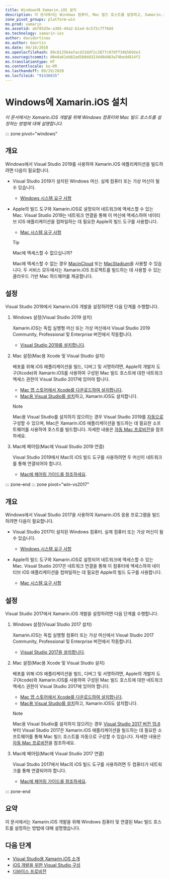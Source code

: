 ```yaml
---
title: Windows에 Xamarin.iOS 설치
description: 이 문서에서는 Windows 컴퓨터, Mac 빌드 호스트를 설정하고, Xamarin.iOS 개발을 위해 Windows를 Mac으로 페어링하는 방법을 설명합니다.
zone_pivot_groups: platform-win
ms.prod: xamarin
ms.assetid: abf85d3e-a365-44a2-b1a4-6c572c7f76dd
ms.technology: xamarin-ios
author: davidortinau
ms.author: daortin
ms.date: 04/16/2018
ms.openlocfilehash: 89c6125b4afacd23ddf2c2877c97dff34b5692e3
ms.sourcegitcommit: 00e6a61eb82ad5b0dd323d48d483a74bedd814f2
ms.translationtype: HT
ms.contentlocale: ko-KR
ms.lasthandoff: 09/29/2020
ms.locfileid: "91436635"
---
```

# <a name="installing-xamarinios-on-windows"></a>Windows에 Xamarin.iOS 설치

_이 문서에서는 Xamarin.iOS 개발을 위해 Windows 컴퓨터와 Mac 빌드 호스트를 설정하는 방법에 대해 설명합니다._

::: zone pivot="windows"

## <a name="overview"></a>개요

Windows에서 Visual Studio 2019를 사용하여 Xamarin.iOS 애플리케이션을 빌드하려면 다음이 필요합니다.

- Visual Studio 2019가 설치된 Windows 머신. 실제 컴퓨터 또는 가상 머신이 될 수 있습니다.

  - [Windows 시스템 요구 사항](~/cross-platform/get-started/requirements.md#windows-requirements)

- Apple의 빌드 도구와 Xamarin.iOS로 설정되어 네트워크에 액세스할 수 있는 Mac. Visual Studio 2019는 네트워크 연결을 통해 이 머신에 액세스하여 네이티브 iOS 애플리케이션을 컴파일하는 데 필요한 Apple의 빌드 도구를 사용합니다.

  - [Mac 시스템 요구 사항](~/cross-platform/get-started/requirements.md#macos-requirements)

  > [!TIP]
  > Mac에 액세스할 수 없으십니까?
  >
  > Mac에 액세스할 수 없는 경우 [MacinCloud](https://www.macincloud.com/pages/visual-studio-mac.html) 또는 [MacStadium](https://www.macstadium.com/)을 사용할 수 있습니다. 두 서비스 모두에서는 Xamarin.iOS 프로젝트를 빌드하는 데 사용할 수 있는 클라우드 기반 Mac 하드웨어를 제공합니다.

## <a name="setup"></a>설정

Visual Studio 2019에서 Xamarin.iOS 개발을 설정하려면 다음 단계를 수행합니다.

1. Windows 설정(Visual Studio 2019 설치)

    Xamarin.iOS는 독립 실행형 머신 또는 가상 머신에서 Visual Studio 2019 Community, Professional 및 Enterprise 버전에서 작동합니다.

    - [Visual Studio 2019를 설치합니다](~/get-started/installation/windows.md).

2. Mac 설정(Mac용 Xcode 및 Visual Studio 설치)

    배포를 위해 iOS 애플리케이션을 빌드, 디버그 및 서명하려면, Apple의 개발자 도구(Xcode)와 Xamarin.iOS를 사용하여 구성된 Mac 빌드 호스트에 대한 네트워크 액세스 권한이 Visual Studio 2017에 있어야 합니다.

    - [Mac 앱 스토어에서 Xcode를 다운로드하여 설치합니다](https://itunes.apple.com/us/app/xcode/id497799835?mt=12).
    - [Mac용 Visual Studio를 설치](/visualstudio/mac/installation)하고, Xamarin.iOS도 설치합니다.

    > [!NOTE]
    > Mac용 Visual Studio를 설치하지 않으려는 경우 Visual Studio 2019를 [자동으로](/visualstudio/releasenotes/vs2017-relnotes#automatic-macos-provisioning) 구성할 수 있으며, Mac은 Xamarin.iOS 애플리케이션을 빌드하는 데 필요한 소프트웨어를 사용하여 호스트를 빌드합니다.
    > 자세한 내용은 [자동 Mac 프로비전](~/ios/get-started/installation/windows/connecting-to-mac/index.md#automatic-mac-provisioning)을 참조하세요.

3. Mac에 페어링(Mac에 Visual Studio 2019 연결)

    Visual Studio 2019에서 Mac의 iOS 빌드 도구를 사용하려면 두 머신이 네트워크를 통해 연결되어야 합니다.

    - [Mac에 페어링 가이드를 참조하세요](~/ios/get-started/installation/windows/connecting-to-mac/index.md).

::: zone-end
::: zone pivot="win-vs2017"

## <a name="overview"></a>개요

Windows에서 Visual Studio 2017을 사용하여 Xamarin.iOS 응용 프로그램을 빌드하려면 다음이 필요합니다.

- Visual Studio 2017이 설치된 Windows 컴퓨터. 실제 컴퓨터 또는 가상 머신이 될 수 있습니다.
  - [Windows 시스템 요구 사항](~/cross-platform/get-started/requirements.md#windows-requirements)

- Apple의 빌드 도구와 Xamarin.iOS로 설정되어 네트워크에 액세스할 수 있는 Mac. Visual Studio 2017은 네트워크 연결을 통해 이 컴퓨터에 액세스하여 네이티브 iOS 애플리케이션을 컴파일하는 데 필요한 Apple의 빌드 도구를 사용합니다.
  - [Mac 시스템 요구 사항](~/cross-platform/get-started/requirements.md#macos-requirements)

## <a name="setup"></a>설정

Visual Studio 2017에서 Xamarin.iOS 개발을 설정하려면 다음 단계를 수행합니다.

1. Windows 설정(Visual Studio 2017 설치)

    Xamarin.iOS는 독립 실행형 컴퓨터 또는 가상 머신에서 Visual Studio 2017 Community, Professional 및 Enterprise 버전에서 작동합니다.

    - [Visual Studio 2017을 설치합니다](~/get-started/installation/windows.md).

2. Mac 설정(Mac용 Xcode 및 Visual Studio 설치)

    배포를 위해 iOS 애플리케이션을 빌드, 디버그 및 서명하려면, Apple의 개발자 도구(Xcode)와 Xamarin.iOS를 사용하여 구성된 Mac 빌드 호스트에 대한 네트워크 액세스 권한이 Visual Studio 2017에 있어야 합니다.

    - [Mac 앱 스토어에서 Xcode를 다운로드하여 설치합니다](https://itunes.apple.com/us/app/xcode/id497799835?mt=12).
    - [Mac용 Visual Studio를 설치](/visualstudio/mac/installation)하고, Xamarin.iOS도 설치합니다.

    > [!NOTE]
    > Mac용 Visual Studio를 설치하지 않으려는 경우 [Visual Studio 2017 버전 15.6](/visualstudio/releasenotes/vs2017-relnotes#automatic-macos-provisioning)부터 Visual Studio 2017은 Xamarin.iOS 애플리케이션을 빌드하는 데 필요한 소프트웨어를 통해 Mac 빌드 호스트를 자동으로 구성할 수 있습니다. 자세한 내용은 [자동 Mac 프로비전](~/ios/get-started/installation/windows/connecting-to-mac/index.md#automatic-mac-provisioning)을 참조하세요.

3. Mac에 페어링(Mac에 Visual Studio 2017 연결)

    Visual Studio 2017에서 Mac의 iOS 빌드 도구를 사용하려면 두 컴퓨터가 네트워크를 통해 연결되어야 합니다.

    - [Mac에 페어링 가이드를 참조하세요](~/ios/get-started/installation/windows/connecting-to-mac/index.md).

::: zone-end

## <a name="summary"></a>요약

이 문서에서는 Xamarin.iOS 개발을 위해 Windows 컴퓨터 및 연결된 Mac 빌드 호스트를 설정하는 방법에 대해 설명했습니다.

## <a name="next-steps"></a>다음 단계

- [Visual Studio용 Xamarin.iOS 소개](introduction-to-xamarin-ios-for-visual-studio.md)
- [iOS 개발을 위한 Visual Studio 구성](config-options.md)
- [디바이스 프로비전](~/ios/get-started/installation/device-provisioning/index.md)